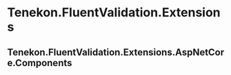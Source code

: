 # Tenekon.FluentValidation.Extensions

## Tenekon.FluentValidation.Extensions.AspNetCore.Components
